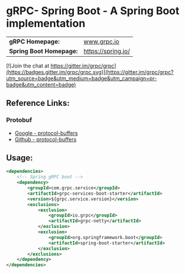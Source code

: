 gRPC- Spring Boot - A Spring Boot implementation 
================================================


<table>
  <tr>
    <td><b>gRPC Homepage:</b></td>
    <td><a href="http://www.grpc.io/">www.grpc.io</a></td>
  </tr>
  <tr>
    <td><b>Spring Boot Homepage:</b></td>
    <td><a href="https://projects.spring.io/spring-boot/">https://spring.io/</a></td>
  </tr>
</table>

[![Join the chat at https://gitter.im/grpc/grpc](https://badges.gitter.im/grpc/grpc.svg)](https://gitter.im/grpc/grpc?utm_source=badge&utm_medium=badge&utm_campaign=pr-badge&utm_content=badge)


Reference Links:
----------------

### Protobuf

* [Google - protocol-buffers](https://developers.google.com/protocol-buffers/)
* [Github - protocol-buffers](https://github.com/google/protobuf/)


Usage:
------
```xml
<dependencies>
	<!-- Spring gRPC boot -->
	<dependency>
		<groupId>com.grpc.service</groupId>
		<artifactId>grpc-services-boot-starter</artifactId>
		<version>${grpc.service.version}</version>
		<exclusions>
			<exclusion>
				<groupId>io.grpc</groupId>
				<artifactId>grpc-netty</artifactId>
			</exclusion>
			<exclusion>
				<groupId>org.springframework.boot</groupId>
				<artifactId>spring-boot-starter</artifactId>
			</exclusion>
		</exclusions>
	</dependency>	
</dependencies>

```
